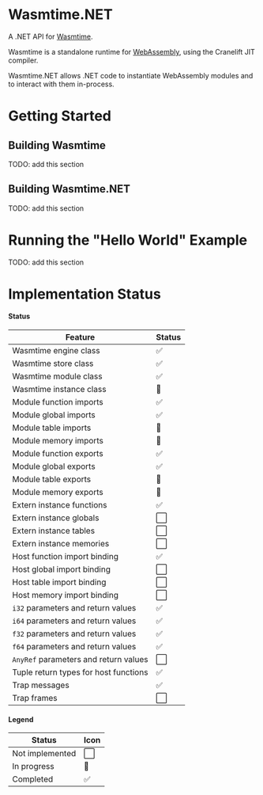 # Wasmtime.NET

A .NET API for [Wasmtime](https://github.com/CraneStation/wasmtime).

Wasmtime is a standalone runtime for [WebAssembly](https://webassembly.org/), using the Cranelift JIT compiler.

Wasmtime.NET allows .NET code to instantiate WebAssembly modules and to interact with them in-process.

# Getting Started

## Building Wasmtime

TODO: add this section

## Building Wasmtime.NET

TODO: add this section

# Running the "Hello World" Example

TODO: add this section

# Implementation Status

#### Status

| Feature                               | Status |
|---------------------------------------|--------|
| Wasmtime engine class                 | ✅     |
| Wasmtime store class                  | ✅     |
| Wasmtime module class                 | ✅     |
| Wasmtime instance class               | 🔄     |
| Module function imports               | ✅     |
| Module global imports                 | ✅     |
| Module table imports                  | 🔄     |
| Module memory imports                 | 🔄     |
| Module function exports               | ✅     |
| Module global exports                 | ✅     |
| Module table exports                  | 🔄     |
| Module memory exports                 | 🔄     |
| Extern instance functions             | ✅     |
| Extern instance globals               | ⬜️     |
| Extern instance tables                | ⬜️     |
| Extern instance memories              | ⬜️     |
| Host function import binding          | ✅     |
| Host global import binding            | ⬜️ ️️    |
| Host table import binding             | ⬜️ ️️    |
| Host memory import binding            | ⬜️ ️️    |
| `i32` parameters and return values    | ✅     |
| `i64` parameters and return values    | ✅     |
| `f32` parameters and return values    | ✅     |
| `f64` parameters and return values    | ✅     |
| `AnyRef` parameters and return values | ⬜️     |
| Tuple return types for host functions | ✅     |
| Trap messages                         | ✅     |
| Trap frames                           | ⬜️     |

#### Legend

| Status | Icon |
|-----------------|--------|
| Not implemented | ⬜️     |
| In progress     | 🔄     |
| Completed       | ✅     |
